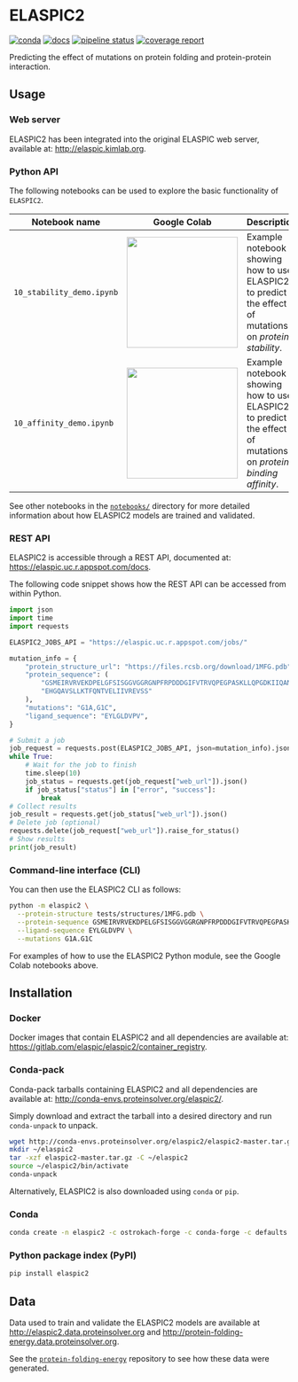 # ELASPIC2

[![conda](https://img.shields.io/conda/dn/ostrokach-forge/elaspic2.svg)](https://anaconda.org/ostrokach-forge/elaspic2/)
[![docs](https://img.shields.io/badge/docs-v0.1.2-blue.svg)](https://elaspic.gitlab.io/elaspic2/v0.1.2/)
[![pipeline status](https://gitlab.com/elaspic/elaspic2/badges/v0.1.2/pipeline.svg)](https://gitlab.com/elaspic/elaspic2/commits/v0.1.2/)
[![coverage report](https://gitlab.com/elaspic/elaspic2/badges/v0.1.2/coverage.svg)](https://elaspic.gitlab.io/elaspic2/v0.1.2/htmlcov/)

Predicting the effect of mutations on protein folding and protein-protein interaction.

## Usage

### Web server

ELASPIC2 has been integrated into the original ELASPIC web server, available at: <http://elaspic.kimlab.org>.

### Python API

The following notebooks can be used to explore the basic functionality of `ELASPIC2`.

| Notebook name             | Google Colab                                                                                                                                                                                               | Description                                                                                                    |
| ------------------------- | ---------------------------------------------------------------------------------------------------------------------------------------------------------------------------------------------------------- | -------------------------------------------------------------------------------------------------------------- |
| `10_stability_demo.ipynb` | <a href="https://colab.research.google.com/github/elaspic/elaspic2/blob/master/notebooks/10_stability_demo.ipynb"><img src="https://colab.research.google.com/assets/colab-badge.svg" width="200px" /></a> | Example notebook showing how to use ELASPIC2 to predict the effect of mutations on _protein stability_.        |
| `10_affinity_demo.ipynb`  | <a href="https://colab.research.google.com/github/elaspic/elaspic2/blob/master/notebooks/10_affinity_demo.ipynb"><img src="https://colab.research.google.com/assets/colab-badge.svg" width="200px" /></a>  | Example notebook showing how to use ELASPIC2 to predict the effect of mutations on _protein binding affinity_. |

See other notebooks in the [`notebooks/`](tree/master/notebooks/) directory for more detailed information about how ELASPIC2 models are trained and validated.

### REST API

ELASPIC2 is accessible through a REST API, documented at: <https://elaspic.uc.r.appspot.com/docs>.

The following code snippet shows how the REST API can be accessed from within Python.

```python
import json
import time
import requests

ELASPIC2_JOBS_API = "https://elaspic.uc.r.appspot.com/jobs/"

mutation_info = {
    "protein_structure_url": "https://files.rcsb.org/download/1MFG.pdb",
    "protein_sequence": (
        "GSMEIRVRVEKDPELGFSISGGVGGRGNPFRPDDDGIFVTRVQPEGPASKLLQPGDKIIQANGYSFINI"
        "EHGQAVSLLKTFQNTVELIIVREVSS"
    ),
    "mutations": "G1A,G1C",
    "ligand_sequence": "EYLGLDVPV",
}

# Submit a job
job_request = requests.post(ELASPIC2_JOBS_API, json=mutation_info).json()
while True:
    # Wait for the job to finish
    time.sleep(10)
    job_status = requests.get(job_request["web_url"]).json()
    if job_status["status"] in ["error", "success"]:
        break
# Collect results
job_result = requests.get(job_status["web_url"]).json()
# Delete job (optional)
requests.delete(job_request["web_url"]).raise_for_status()
# Show results
print(job_result)
```

### Command-line interface (CLI)

You can then use the ELASPIC2 CLI as follows:

```bash
python -m elaspic2 \
  --protein-structure tests/structures/1MFG.pdb \
  --protein-sequence GSMEIRVRVEKDPELGFSISGGVGGRGNPFRPDDDGIFVTRVQPEGPASKLLQPGDKIIQANGYSFINIEHGQAVSLLKTFQNTVELIIVREVSS \
  --ligand-sequence EYLGLDVPV \
  --mutations G1A.G1C
```

For examples of how to use the ELASPIC2 Python module, see the Google Colab notebooks above.

## Installation

### Docker

Docker images that contain ELASPIC2 and all dependencies are available at: <https://gitlab.com/elaspic/elaspic2/container_registry>.

### Conda-pack

Conda-pack tarballs containing ELASPIC2 and all dependencies are available at: <http://conda-envs.proteinsolver.org/elaspic2/>.

Simply download and extract the tarball into a desired directory and run `conda-unpack` to unpack.

```bash
wget http://conda-envs.proteinsolver.org/elaspic2/elaspic2-master.tar.gz
mkdir ~/elaspic2
tar -xzf elaspic2-master.tar.gz -C ~/elaspic2
source ~/elaspic2/bin/activate
conda-unpack
```

Alternatively, ELASPIC2 is also downloaded using `conda` or `pip`.

### Conda

```bash
conda create -n elaspic2 -c ostrokach-forge -c conda-forge -c defaults elaspic2
```

### Python package index (PyPI)

```bash
pip install elaspic2
```

## Data

Data used to train and validate the ELASPIC2 models are available at <http://elaspic2.data.proteinsolver.org> and <http://protein-folding-energy.data.proteinsolver.org>.

See the [`protein-folding-energy`](https://gitlab.com/datapkg/protein-folding-energy) repository to see how these data were generated.
